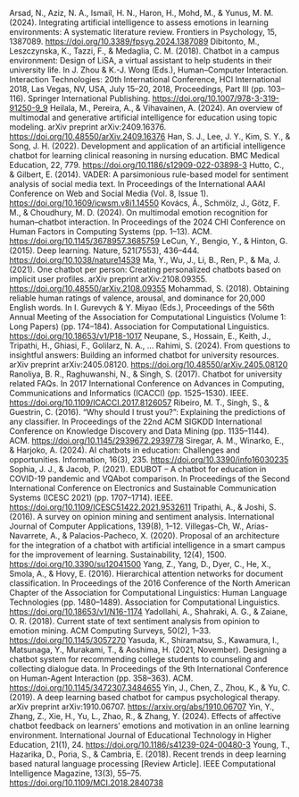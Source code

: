 Arsad, N., Aziz, N. A., Ismail, H. N., Haron, H., Mohd, M., & Yunus, M. M. (2024). Integrating artificial intelligence to assess emotions in learning environments: A systematic literature review. Frontiers in Psychology, 15, 1387089. https://doi.org/10.3389/fpsyg.2024.1387089
Dibitonto, M., Leszczynska, K., Tazzi, F., & Medaglia, C. M. (2018). Chatbot in a campus environment: Design of LiSA, a virtual assistant to help students in their university life. In J. Zhou & K.-J. Wong (Eds.), Human–Computer Interaction. Interaction Technologies: 20th International Conference, HCI International 2018, Las Vegas, NV, USA, July 15–20, 2018, Proceedings, Part III (pp. 103–116). Springer International Publishing. https://doi.org/10.1007/978-3-319-91250-9_9
Heilala, M., Pereira, A., & Vihavainen, A. (2024). An overview of multimodal and generative artificial intelligence for education using topic modeling. arXiv preprint arXiv:2409.16376. https://doi.org/10.48550/arXiv.2409.16376
Han, S. J., Lee, J. Y., Kim, S. Y., & Song, J. H. (2022). Development and application of an artificial intelligence chatbot for learning clinical reasoning in nursing education. BMC Medical Education, 22, 779. https://doi.org/10.1186/s12909-022-03898-3
Hutto, C., & Gilbert, E. (2014). VADER: A parsimonious rule-based model for sentiment analysis of social media text. In Proceedings of the International AAAI Conference on Web and Social Media (Vol. 8, Issue 1). https://doi.org/10.1609/icwsm.v8i1.14550
Kovács, Á., Schmölz, J., Götz, F. M., & Choudhury, M. D. (2024). On multimodal emotion recognition for human–chatbot interaction. In Proceedings of the 2024 CHI Conference on Human Factors in Computing Systems (pp. 1–13). ACM. https://doi.org/10.1145/3678957.3685759
LeCun, Y., Bengio, Y., & Hinton, G. (2015). Deep learning. Nature, 521(7553), 436–444. https://doi.org/10.1038/nature14539
Ma, Y., Wu, J., Li, B., Ren, P., & Ma, J. (2021). One chatbot per person: Creating personalized chatbots based on implicit user profiles. arXiv preprint arXiv:2108.09355. https://doi.org/10.48550/arXiv.2108.09355
Mohammad, S. (2018). Obtaining reliable human ratings of valence, arousal, and dominance for 20,000 English words. In I. Gurevych & Y. Miyao (Eds.), Proceedings of the 56th Annual Meeting of the Association for Computational Linguistics (Volume 1: Long Papers) (pp. 174–184). Association for Computational Linguistics. https://doi.org/10.18653/v1/P18-1017
Neupane, S., Hossain, E., Keith, J., Tripathi, H., Ghiasi, F., Golilarz, N. A., … Rahimi, S. (2024). From questions to insightful answers: Building an informed chatbot for university resources. arXiv preprint arXiv:2405.08120. https://doi.org/10.48550/arXiv.2405.08120
Ranoliya, B. R., Raghuwanshi, N., & Singh, S. (2017). Chatbot for university related FAQs. In 2017 International Conference on Advances in Computing, Communications and Informatics (ICACCI) (pp. 1525–1530). IEEE. https://doi.org/10.1109/ICACCI.2017.8126057
Ribeiro, M. T., Singh, S., & Guestrin, C. (2016). “Why should I trust you?”: Explaining the predictions of any classifier. In Proceedings of the 22nd ACM SIGKDD International Conference on Knowledge Discovery and Data Mining (pp. 1135–1144). ACM. https://doi.org/10.1145/2939672.2939778
Siregar, A. M., Winarko, E., & Harjoko, A. (2024). AI chatbots in education: Challenges and opportunities. Information, 16(3), 235. https://doi.org/10.3390/info16030235
Sophia, J. J., & Jacob, P. (2021). EDUBOT – A chatbot for education in COVID-19 pandemic and VQAbot comparison. In Proceedings of the Second International Conference on Electronics and Sustainable Communication Systems (ICESC 2021) (pp. 1707–1714). IEEE. https://doi.org/10.1109/ICESC51422.2021.9532611
Tripathi, A., & Joshi, S. (2016). A survey on opinion mining and sentiment analysis. International Journal of Computer Applications, 139(8), 1–12.
Villegas-Ch, W., Arias-Navarrete, A., & Palacios-Pacheco, X. (2020). Proposal of an architecture for the integration of a chatbot with artificial intelligence in a smart campus for the improvement of learning. Sustainability, 12(4), 1500. https://doi.org/10.3390/su12041500
Yang, Z., Yang, D., Dyer, C., He, X., Smola, A., & Hovy, E. (2016). Hierarchical attention networks for document classification. In Proceedings of the 2016 Conference of the North American Chapter of the Association for Computational Linguistics: Human Language Technologies (pp. 1480–1489). Association for Computational Linguistics. https://doi.org/10.18653/v1/N16-1174
Yadollahi, A., Shahraki, A. G., & Zaiane, O. R. (2018). Current state of text sentiment analysis from opinion to emotion mining. ACM Computing Surveys, 50(2), 1–33. https://doi.org/10.1145/3057270
Yasuda, K., Shiramatsu, S., Kawamura, I., Matsunaga, Y., Murakami, T., & Aoshima, H. (2021, November). Designing a chatbot system for recommending college students to counseling and collecting dialogue data. In Proceedings of the 9th International Conference on Human-Agent Interaction (pp. 358–363). ACM. https://doi.org/10.1145/3472307.3484655
Yin, J., Chen, Z., Zhou, K., & Yu, C. (2019). A deep learning based chatbot for campus psychological therapy. arXiv preprint arXiv:1910.06707. https://arxiv.org/abs/1910.06707
Yin, Y., Zhang, Z., Xie, H., Yu, L., Zhao, R., & Zhang, Y. (2024). Effects of affective chatbot feedback on learners’ emotions and motivation in an online learning environment. International Journal of Educational Technology in Higher Education, 21(1), 24. https://doi.org/10.1186/s41239-024-00480-3
Young, T., Hazarika, D., Poria, S., & Cambria, E. (2018). Recent trends in deep learning based natural language processing [Review Article]. IEEE Computational Intelligence Magazine, 13(3), 55–75. https://doi.org/10.1109/MCI.2018.2840738

